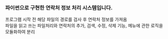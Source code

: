 ### 파이썬으로 구현한 연락처 정보 처리 시스템입니다.
  
프로그램 시작 전 해당 파일의 경로를 검사 후 연락처 정보를 가져옴  
파일을 읽고 쓰는 파일처리와 연락처의 추가, 검색, 수정, 삭제 기능, 메뉴에 관한 로직을 모듈화하여 분리
